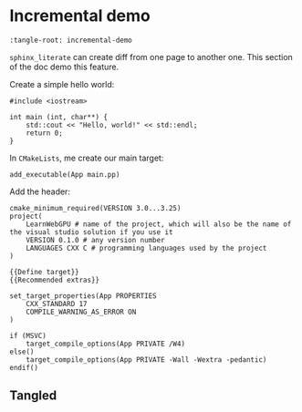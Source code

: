 Incremental demo
================

```{lit-setup}
:tangle-root: incremental-demo
```

`sphinx_literate` can create diff from one page to another one. This section of the doc demo this feature.

Create a simple hello world:

```{lit} file: main.cpp
#include <iostream>

int main (int, char**) {
    std::cout << "Hello, world!" << std::endl;
    return 0;
}
```

In `CMakeLists`, me create our main target:

```{lit} Define target
add_executable(App main.pp)
```

Add the header:

```{lit} file: CMakeLists.txt
cmake_minimum_required(VERSION 3.0...3.25)
project(
	LearnWebGPU # name of the project, which will also be the name of the visual studio solution if you use it
	VERSION 0.1.0 # any version number
	LANGUAGES CXX C # programming languages used by the project
)

{{Define target}}
{{Recommended extras}}
```

```{lit} Recommended extras
set_target_properties(App PROPERTIES
	CXX_STANDARD 17
	COMPILE_WARNING_AS_ERROR ON
)
```

```{lit} Recommended extras (append)
if (MSVC)
	target_compile_options(App PRIVATE /W4)
else()
	target_compile_options(App PRIVATE -Wall -Wextra -pedantic)
endif()
```

Tangled
-------

```{tangle} file: CMakeLists.txt
```
